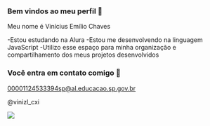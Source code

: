 ### Bem vindos ao meu perfil 💙

Meu nome é Vinícius Emílio Chaves 

-Estou estudando na Alura
-Estou me desenvolvendo na linguagem JavaScript
-Utilizo esse espaço para minha organização e compartilhamento dos meus projetos desenvolvidos 

### Você entra em contato comigo 📧

00001124533394sp@al.educacao.sp.gov.br 

@vinizl_cxi

![](https://media1.tenor.com/m/pipuMqsxPRIAAAAC/bruh-abbott-elementary.gif)

